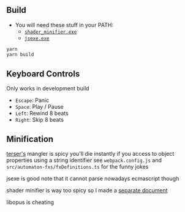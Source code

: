 # <placeholder>

## Build

- You will need these stuff in your PATH:
  - [`shader_minifier.exe`](https://github.com/laurentlb/Shader_Minifier)
  - [`jsexe.exe`](https://www.pouet.net/)

```sh
yarn
yarn build
```

## Keyboard Controls

Only works in development build

- `Escape`: Panic
- `Space`: Play / Pause
- `Left`: Rewind 8 beats
- `Right`: Skip 8 beats

## Minification

[terser's](https://terser.org/docs/api-reference.html) mangler is spicy
you'll die instantly if you access to object properties using a string identifier
see `webpack.config.js` and `src/automaton-fxs/fxDefinitions.ts` for the funny jokes

jsexe is good
note that it cannot parse nowadays ecmascript though

shader minifier is way too spicy so I made a [separate document](./shader-minifier-tips.md)

libopus is cheating
